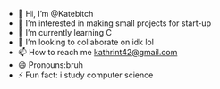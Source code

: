 - 👋 Hi, I’m @Katebitch
- 👀 I’m interested in making small projects for start-up 
- 🌱 I’m currently learning C
- 💞️ I’m looking to collaborate on idk lol
- 📫 How to reach me kathrint42@gmail.com
- 😄 Pronouns:bruh
- ⚡ Fun fact: i study computer science 

<!---
Katebitch/Katebitch is a ✨ special ✨ repository because its `README.md` (this file) appears on your GitHub profile.
You can click the Preview link to take a look at your changes.
--->
